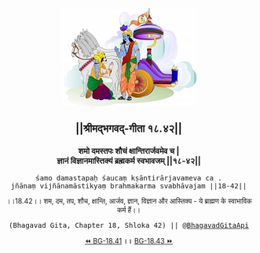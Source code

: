 <center><img src="../../asset/BG.png" alt="#API #bhagavadgitaapi #slok #nodejs #js #api #gitaapi #krishna #hinduism #vedic #ISKCON #shreemadbhagavadgita #technology"/>
<h2>||श्रीमद्‍भगवद्‍-गीता १८.४२||</h2>
<h3>शमो दमस्तपः शौचं क्षान्तिरार्जवमेव च |<br/>ज्ञानं विज्ञानमास्तिक्यं ब्रह्मकर्म स्वभावजम् ||१८-४२||</h3>
<pre>śamo damastapaḥ śaucaṃ kṣāntirārjavameva ca .<br/>jñānaṃ vijñānamāstikyaṃ brahmakarma svabhāvajam ||18-42||</pre>
<p>।।18.42।। शम, दम, तप, शौच, क्षान्ति, आर्जव, ज्ञान, विज्ञान और आस्तिक्य - ये ब्राह्मण के स्वाभाविक कर्म हैं।।</p>
<pre>(Bhagavad Gita, Chapter 18, Shloka 42) || <a href="https://twitter.com/bhagavadgitaapi">@BhagavadGitaApi</a></pre><a href="../../18/41">⏪  BG-18.41</a><b>        ।।        </b><a href="../../18/43">BG-18.43  ⏩</a></center></center>